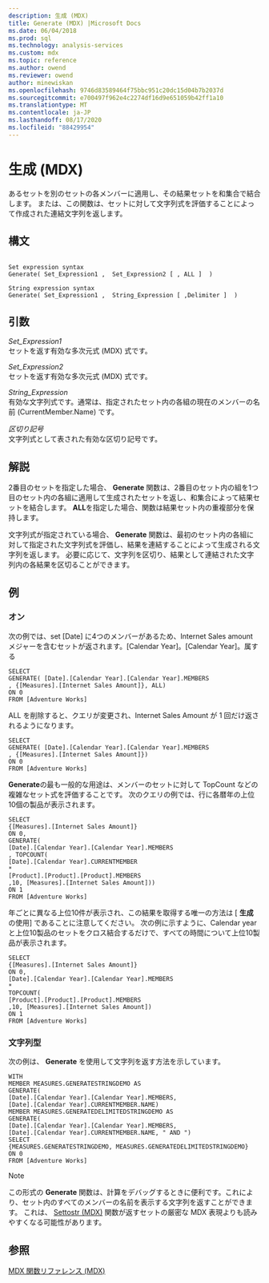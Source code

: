 ```yaml
---
description: 生成 (MDX)
title: Generate (MDX) |Microsoft Docs
ms.date: 06/04/2018
ms.prod: sql
ms.technology: analysis-services
ms.custom: mdx
ms.topic: reference
ms.author: owend
ms.reviewer: owend
author: minewiskan
ms.openlocfilehash: 9746d83589464f75bbc951c20dc15d04b7b2037d
ms.sourcegitcommit: e700497f962e4c2274df16d9e651059b42ff1a10
ms.translationtype: MT
ms.contentlocale: ja-JP
ms.lasthandoff: 08/17/2020
ms.locfileid: "88429954"
---
```

# <a name="generate-mdx"></a>生成 (MDX)


  あるセットを別のセットの各メンバーに適用し、その結果セットを和集合で結合します。 または、この関数は、セットに対して文字列式を評価することによって作成された連結文字列を返します。  
  
## <a name="syntax"></a>構文  
  
```  
  
Set expression syntax  
Generate( Set_Expression1 ,  Set_Expression2 [ , ALL ]  )  
  
String expression syntax  
Generate( Set_Expression1 ,  String_Expression [ ,Delimiter ]  )  
```  
  
## <a name="arguments"></a>引数  
 *Set_Expression1*  
 セットを返す有効な多次元式 (MDX) 式です。  
  
 *Set_Expression2*  
 セットを返す有効な多次元式 (MDX) 式です。  
  
 *String_Expression*  
 有効な文字列式です。通常は、指定されたセット内の各組の現在のメンバーの名前 (CurrentMember.Name) です。  
  
 *区切り記号*  
 文字列式として表された有効な区切り記号です。  
  
## <a name="remarks"></a>解説  
 2番目のセットを指定した場合、 **Generate** 関数は、2番目のセット内の組を1つ目のセット内の各組に適用して生成されたセットを返し、和集合によって結果セットを結合します。 **ALL**を指定した場合、関数は結果セット内の重複部分を保持します。  
  
 文字列式が指定されている場合、 **Generate** 関数は、最初のセット内の各組に対して指定された文字列式を評価し、結果を連結することによって生成される文字列を返します。 必要に応じて、文字列を区切り、結果として連結された文字列内の各結果を区切ることができます。  
  
## <a name="examples"></a>例  
  
### <a name="set"></a>オン  
 次の例では、set [Date] に4つのメンバーがあるため、Internet Sales amount メジャーを含むセットが返されます。[Calendar Year]。[Calendar Year]。属する  
  
```  
SELECT   
GENERATE( [Date].[Calendar Year].[Calendar Year].MEMBERS  
, {[Measures].[Internet Sales Amount]}, ALL)  
ON 0  
FROM [Adventure Works]  
```  
  
 ALL を削除すると、クエリが変更され、Internet Sales Amount が 1 回だけ返されるようになります。  
  
```  
SELECT   
GENERATE( [Date].[Calendar Year].[Calendar Year].MEMBERS  
, {[Measures].[Internet Sales Amount]})  
ON 0  
FROM [Adventure Works]  
```  
  
 **Generate**の最も一般的な用途は、メンバーのセットに対して TopCount などの複雑なセット式を評価することです。 次のクエリの例では、行に各暦年の上位10個の製品が表示されます。  
  
```  
SELECT   
{[Measures].[Internet Sales Amount]}  
ON 0,  
GENERATE(   
[Date].[Calendar Year].[Calendar Year].MEMBERS  
, TOPCOUNT(  
[Date].[Calendar Year].CURRENTMEMBER  
*  
[Product].[Product].[Product].MEMBERS  
,10, [Measures].[Internet Sales Amount]))  
ON 1  
FROM [Adventure Works]  
```  
  
 年ごとに異なる上位10件が表示され、この結果を取得する唯一の方法は [ **生成** の使用] であることに注意してください。 次の例に示すように、Calendar year と上位10製品のセットをクロス結合するだけで、すべての時間について上位10製品が表示されます。  
  
```  
SELECT   
{[Measures].[Internet Sales Amount]}  
ON 0,  
[Date].[Calendar Year].[Calendar Year].MEMBERS  
*   
TOPCOUNT(  
[Product].[Product].[Product].MEMBERS  
,10, [Measures].[Internet Sales Amount])  
ON 1  
FROM [Adventure Works]  
```  
  
### <a name="string"></a>文字列型  
 次の例は、 **Generate** を使用して文字列を返す方法を示しています。  
  
```  
WITH   
MEMBER MEASURES.GENERATESTRINGDEMO AS  
GENERATE(   
[Date].[Calendar Year].[Calendar Year].MEMBERS,  
[Date].[Calendar Year].CURRENTMEMBER.NAME)  
MEMBER MEASURES.GENERATEDELIMITEDSTRINGDEMO AS  
GENERATE(   
[Date].[Calendar Year].[Calendar Year].MEMBERS,  
[Date].[Calendar Year].CURRENTMEMBER.NAME, " AND ")  
SELECT   
{MEASURES.GENERATESTRINGDEMO, MEASURES.GENERATEDELIMITEDSTRINGDEMO}  
ON 0  
FROM [Adventure Works]  
```  
  
> [!NOTE]  
>  この形式の **Generate** 関数は、計算をデバッグするときに便利です。これにより、セット内のすべてのメンバーの名前を表示する文字列を返すことができます。 これは、 [Settostr &#40;MDX&#41;](../mdx/settostr-mdx.md) 関数が返すセットの厳密な MDX 表現よりも読みやすくなる可能性があります。  
  
## <a name="see-also"></a>参照  
 [MDX 関数リファレンス &#40;MDX&#41;](../mdx/mdx-function-reference-mdx.md)  
  
  
